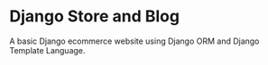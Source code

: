 # Django Store and Blog
A basic Django ecommerce website using Django ORM and Django Template Language.
